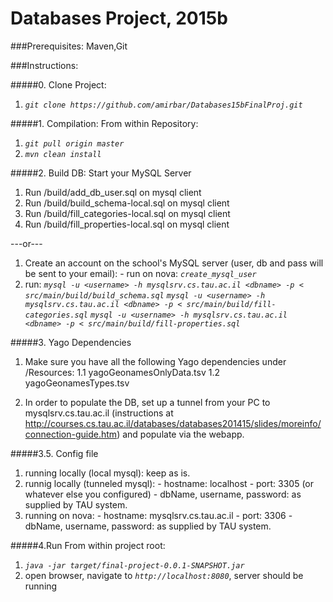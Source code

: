 # Databases Project, 2015b

###Prerequisites:
Maven,Git

###Instructions:

#####0. Clone Project:
  1. *`git clone https://github.com/amirbar/Databases15bFinalProj.git`*

#####1. Compilation:
  From within Repository:
  1. *`git pull origin master`*
  2. *`mvn clean install`*

#####2. Build DB:
  Start your MySQL Server
  1. Run /build/add_db_user.sql on mysql client
  2. Run /build/build_schema-local.sql on mysql client
  3. Run /build/fill_categories-local.sql on mysql client
  4. Run /build/fill_properties-local.sql on mysql client

  ---or---

  1. Create an account on the school's MySQL server (user, db and pass will be sent to your email):
    - run on nova:
      *`create_mysql_user`*
  2. run:
      *`mysql -u <username> -h mysqlsrv.cs.tau.ac.il <dbname> -p < src/main/build/build_schema.sql`*
      *`mysql -u <username> -h mysqlsrv.cs.tau.ac.il <dbname> -p < src/main/build/fill-categories.sql`*
      *`mysql -u <username> -h mysqlsrv.cs.tau.ac.il <dbname> -p < src/main/build/fill-properties.sql`*
  
#####3. Yago Dependencies
  1. Make sure you have all the following Yago dependencies under /Resources:
	1.1 yagoGeonamesOnlyData.tsv
	1.2 yagoGeonamesTypes.tsv

  2. In order to populate the DB, set up a tunnel from your PC to mysqlsrv.cs.tau.ac.il (instructions at http://courses.cs.tau.ac.il/databases/databases201415/slides/moreinfo/connection-guide.htm) and populate via the webapp.
	 
#####3.5. Config file
  1. running locally (local mysql): keep as is.
  2. runnig locally (tunneled mysql):
    - hostname: localhost
    - port: 3305 (or whatever else you configured)
    - dbName, username, password: as supplied by TAU system.
  3. running on nova:
    - hostname: mysqlsrv.cs.tau.ac.il
    - port: 3306
    - dbName, username, password: as supplied by TAU system.
   
#####4.Run
  From within project root:
  1. *`java -jar target/final-project-0.0.1-SNAPSHOT.jar`*
  2. open browser, navigate to *`http://localhost:8080`*, server should be running
